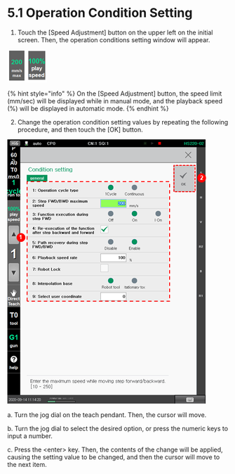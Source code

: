 # 5.1 Operation Condition Setting

1.	Touch the \[Speed Adjustment\] button on the upper left on the initial screen. Then, the operation conditions setting window will appear.

![](../.gitbook/assets/image%20%28365%29.png)

{% hint style="info" %}
On the \[Speed Adjustment\] button, the speed limit \(mm/sec\) will be displayed while in manual mode, and the playback speed \(%\) will be displayed in automatic mode.
{% endhint %}



2.	Change the operation condition setting values by repeating the following procedure, and then touch the \[OK\] button.

![](../.gitbook/assets/image%20%28371%29.png)

a.	Turn the jog dial on the teach pendant. Then, the cursor will move.

b.	Turn the jog dial to select the desired option, or press the numeric keys to input a number.

c.	Press the &lt;enter&gt; key. Then, the contents of the change will be applied, causing the setting value to be changed, and then the cursor will move to the next item.



